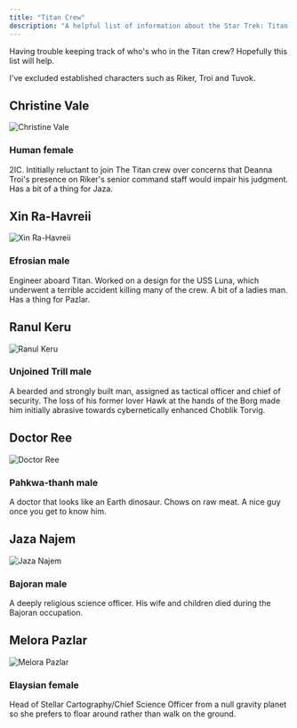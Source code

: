 ```yaml
---
title: "Titan Crew"
description: "A helpful list of information about the Star Trek: Titan crew"
---
```


Having trouble keeping track of who's who in the Titan crew? Hopefully this list will help.

I've excluded established characters such as Riker, Troi and Tuvok.

## Christine Vale

![Christine Vale](https://static.wikia.nocookie.net/startrek/images/6/68/C.vale.jpg)

### Human female

2IC. Intitially reluctant to join The Titan crew over concerns that Deanna Troi's presence on Riker's senior command staff would impair his judgment. Has a bit of a thing for Jaza.

## Xin Ra-Havreii

![Xin Ra-Havreii](https://static.wikia.nocookie.net/startrek/images/b/bd/Commander-Dr._Xin_Ra-Havreii_.jpg)

### Efrosian male

Engineer aboard Titan. Worked on a design for the USS Luna, which underwent a terrible accident killing many of the crew. A bit of a ladies man. Has a thing for Pazlar.

## Ranul Keru

![Ranul Keru](https://static.wikia.nocookie.net/startrek/images/6/66/Commander_Ranul_Keru.jpg)

### Unjoined Trill male

A bearded and strongly built man, assigned as tactical officer and chief of security. The loss of his former lover Hawk at the hands of the Borg made him initially abrasive towards cybernetically enhanced Choblik Torvig.

## Doctor Ree
![Doctor Ree](https://static.wikia.nocookie.net/startrek/images/5/53/DrRee.jpg)

### Pahkwa-thanh male

A doctor that looks like an Earth dinosaur. Chows on raw meat. A nice guy once you get to know him.

## Jaza Najem

![Jaza Najem](https://static.wikia.nocookie.net/startrek/images/4/4d/Jaza_2.jpg)

### Bajoran male

A deeply religious science officer. His wife and children died during the Bajoran occupation. 

## Melora Pazlar

![Melora Pazlar](https://static.wikia.nocookie.net/startrek/images/e/e3/PazlarMeloraOrionsHounds.jpg)

### Elaysian female

Head of Stellar Cartography/Chief Science Officer from a null gravity planet so she prefers to floar around rather than walk on the ground.